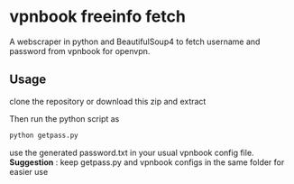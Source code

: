 # vpnbook freeinfo fetch  
A webscraper in python and BeautifulSoup4 to fetch username and password from vpnbook for openvpn.

## Usage  
clone the repository or download this zip and extract  

Then run the python script as  
```sh
python getpass.py
```

use the generated password.txt in your usual vpnbook config file.  
**Suggestion** : keep getpass.py and vpnbook configs in the same folder for easier use
